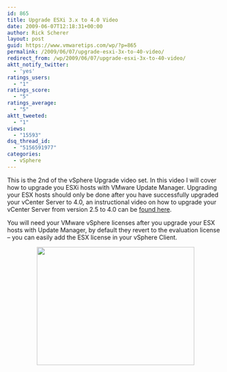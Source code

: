 ```yaml
---
id: 865
title: Upgrade ESXi 3.x to 4.0 Video
date: 2009-06-07T12:18:31+00:00
author: Rick Scherer
layout: post
guid: https://www.vmwaretips.com/wp/?p=865
permalink: /2009/06/07/upgrade-esxi-3x-to-40-video/
redirect_from: /wp/2009/06/07/upgrade-esxi-3x-to-40-video/
aktt_notify_twitter:
  - 'yes'
ratings_users:
  - "1"
ratings_score:
  - "5"
ratings_average:
  - "5"
aktt_tweeted:
  - "1"
views:
  - "15593"
dsq_thread_id:
  - "5156591977"
categories:
  - vSphere
---
```

This is the 2nd of the vSphere Upgrade video set. In this video I will cover how to upgrade you ESXi hosts with VMware Update Manager. Upgrading your ESX hosts should only be done after you have successfully upgraded your vCenter Server to 4.0, an instructional video on how to upgrade your vCenter Server from version 2.5 to 4.0 can be [found here](https://www.vmwaretips.com/wp/2009/06/01/upgrade-vmware-vcenter-25-to-40-video/).

You will need your VMware vSphere licenses after you upgrade your ESX hosts with Update Manager, by default they revert to the evaluation license &#8211; you can easily add the ESX license in your vSphere Client.

<p style="text-align: center;">
  <a href="https://www.vmwaretips.com/presentations/esxiupgrade/" target="_blank"><img class="size-full wp-image-866 aligncenter" style="margin-top: 0px; margin-bottom: 0px; border: 0px;" src="https://www.vmwaretips.com/wp/wp-content/uploads/2009/06/upgrade_esxi_ad.png" border="0" alt="" width="366" height="275" srcset="https://www.vmwaretips.com/wp/wp-content/uploads/2009/06/upgrade_esxi_ad.png 366w, https://www.vmwaretips.com/wp/wp-content/uploads/2009/06/upgrade_esxi_ad-300x225.png 300w" sizes="(max-width: 366px) 100vw, 366px" /></a><a href="https://www.vmwaretips.com/presentations/esxiupgrade/" target="_blank"></a>
</p>